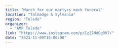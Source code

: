 ```yaml
---
title: "March for our martyrs mock funeral"
location: "Talmadge & Sylvania"
region: "Toledo"
organizer:
  - "AMP Toledo"
link: "https://www.instagram.com/p/CzZ2HdOgRV7/"
date: "2023-11-09T16:00:00"
---
```

